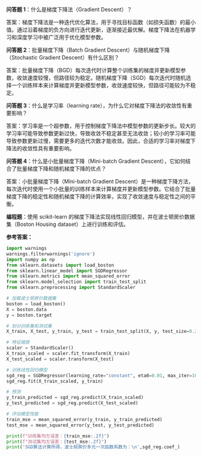 **问答题 1**：什么是梯度下降法（Gradient Descent）？

 答案：梯度下降法是一种迭代优化算法，用于寻找目标函数（如损失函数）的最小值。通过沿着梯度的负方向进行迭代更新，逐渐接近最优解。梯度下降法在机器学习和深度学习中被广泛用于优化模型参数。



**问答题 2**：批量梯度下降（Batch Gradient Descent）与随机梯度下降（Stochastic Gradient Descent）有什么区别？ 

答案：批量梯度下降（BGD）每次迭代时计算整个训练集的梯度并更新模型参数，收敛速度较慢，但路径较为稳定。随机梯度下降（SGD）每次迭代时随机选择一个训练样本来计算梯度并更新模型参数，收敛速度较快，但路径可能较为不稳定。 



**问答题 3**：什么是学习率（learning rate），为什么它对梯度下降法的收敛性有重要影响？ 

答案：学习率是一个超参数，用于控制梯度下降法中模型参数的更新步长。较大的学习率可能导致参数更新过快，导致收敛不稳定甚至无法收敛；较小的学习率可能导致参数更新过慢，需要更多的迭代次数才能收敛。因此，合适的学习率对梯度下降法的收敛性具有重要影响。 



**问答题 4**：什么是小批量梯度下降（Mini-batch Gradient Descent），它如何结合了批量梯度下降和随机梯度下降的优点？ 

答案：小批量梯度下降（Mini-batch Gradient Descent）是一种梯度下降方法，每次迭代时使用一个小批量的训练样本来计算梯度并更新模型参数。它结合了批量梯度下降的稳定性和随机梯度下降的计算效率，实现了收敛速度与稳定性之间的平衡。 



**编程题**：使用 scikit-learn 的梯度下降法实现线性回归模型，并在波士顿房价数据集（Boston Housing dataset）上进行训练和评估。 

**参考答案：**

```Python
import warnings
warnings.filterwarnings('ignore')
import numpy as np
from sklearn.datasets import load_boston
from sklearn.linear_model import SGDRegressor
from sklearn.metrics import mean_squared_error
from sklearn.model_selection import train_test_split
from sklearn.preprocessing import StandardScaler

# 加载波士顿房价数据集
boston = load_boston()
X = boston.data
y = boston.target

# 划分训练集和测试集
X_train, X_test, y_train, y_test = train_test_split(X, y, test_size=0.2, random_state=42)

# 特征缩放
scaler = StandardScaler()
X_train_scaled = scaler.fit_transform(X_train)
X_test_scaled = scaler.transform(X_test)

# 训练线性回归模型
sgd_reg = SGDRegressor(learning_rate="constant", eta0=0.01, max_iter=1000, random_state=42)
sgd_reg.fit(X_train_scaled, y_train)

# 预测
y_train_predicted = sgd_reg.predict(X_train_scaled)
y_test_predicted = sgd_reg.predict(X_test_scaled)

# 评估模型性能
train_mse = mean_squared_error(y_train, y_train_predicted)
test_mse = mean_squared_error(y_test, y_test_predicted)

print(f"训练集均方误差：{train_mse:.2f}")
print(f"测试集均方误差：{test_mse:.2f}")
print('SGD算法计算所得，波士顿房价多元一次函数系数为：\n',sgd_reg.coef_)
```

